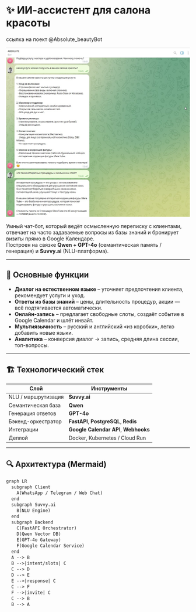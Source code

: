# ✨ ИИ-ассистент для салона красоты

ссылка на поект @Absolute_beautyBot

![Скриншот №1](https://github.com/VadimKovtunovskiy/AI-assistent/blob/main/%D0%A1%D0%BA%D1%80%D0%B8%D0%BD%D1%88%D0%BE%D1%82%2014-05-2025%20194650.jpg?raw=true)

Умный чат-бот, который ведёт осмысленную переписку с клиентами, отвечает на часто задаваемые вопросы из базы знаний и бронирует визиты прямо в Google Календаре.  
Построен на связке **Qwen + GPT-4o** (семантическая память / генерация) и **Suvvy.ai** (NLU-платформа).

---

## 📌 Основные функции

- **Диалог на естественном языке** – уточняет предпочтения клиента, рекомендует услуги и уход.  
- **Ответы из базы знаний** – цены, длительность процедур, акции — всё подтягивается автоматически.  
- **Онлайн-запись** – предлагает свободные слоты, создаёт событие в Google Calendar и шлёт инвайт.  
- **Мультиязычность** – русский и английский «из коробки», легко добавить новые языки.  
- **Аналитика** – конверсия диалог → запись, средняя длина сессии, топ-вопросы.  

---

## 🏗️ Технологический стек

| Слой | Инструменты |
|------|-------------|
| NLU / маршрутизация | **Suvvy.ai** |
| Семантическая база | **Qwen** |
| Генерация ответов | **GPT-4o** |
| Бэкенд-оркестратор | **FastAPI**, **PostgreSQL**, **Redis** |
| Интеграции | **Google Calendar API**, **Webhooks** |
| Деплой | Docker, Kubernetes / Cloud Run |

---

## 🔍 Архитектура (Mermaid)

```mermaid
graph LR
  subgraph Client
    A(WhatsApp / Telegram / Web Chat)
  end
  subgraph Suvvy.ai
    B(NLU Engine)
  end
  subgraph Backend
    C(FastAPI Orchestrator)
    D(Qwen Vector DB)
    E(GPT-4o Gateway)
    F(Google Calendar Service)
  end
  A --> B
  B -->|intent/slots| C
  C --> D
  D --> E
  E -->|response| C
  C --> F
  F -->|invite| C
  C --> B
  B --> A
